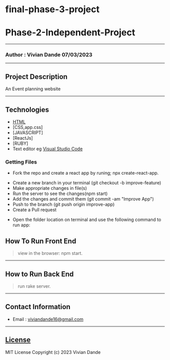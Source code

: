 # final-phase-3-project

# Phase-2-Independent-Project
*****
### Author : Vivian Dande 07/03/2023
****
## Project Description
An Event planning  website
********
## Technologies
* [HTML]()
* [CSS,app.css]
* [JAVASCRIPT]
*   [ReactJs]
* [RUBY]
* Text editor eg [Visual Studio Code](https://code.visualstudio.com/download)



### Getting Files
* Fork the repo and create a react app by runing; npx create-react-app.
- Create a new branch in your terminal (git checkout -b improve-feature)
- Make appropriate changes in file(s)
- Run the server to see the changes(npm start)
- Add the changes and commit them (git commit -am "Improve App")
- Push to the branch (git push origin improve-app)
- Create a Pull request
* Open the folder location on terminal and use the following command to run app:

## How To Run Front End
>  view in the browser: npm start.
*****

## How to Run Back End
>  run rake server.
*****

## Contact Information
* Email : viviandande16@gmail.com
*****
## [License](https://github.com/viviandande/phase-2-independent-project/blob/main/License)
MIT License
Copyright (c) 2023 Vivian Dande

